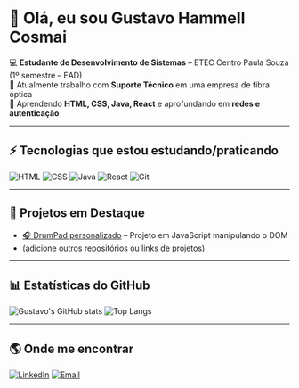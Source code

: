 # 👋 Olá, eu sou Gustavo Hammell Cosmai

💻 **Estudante de Desenvolvimento de Sistemas** – ETEC Centro Paula Souza (1º semestre – EAD)  
🎯 Atualmente trabalho com **Suporte Técnico** em uma empresa de fibra óptica  
🌱 Aprendendo **HTML, CSS, Java, React** e aprofundando em **redes e autenticação**  

---

## ⚡ Tecnologias que estou estudando/praticando
![HTML](https://img.shields.io/badge/HTML5-E34F26?style=for-the-badge&logo=html5&logoColor=white)
![CSS](https://img.shields.io/badge/CSS3-1572B6?style=for-the-badge&logo=css3&logoColor=white)
![Java](https://img.shields.io/badge/Java-007396?style=for-the-badge&logo=java&logoColor=white)
![React](https://img.shields.io/badge/React-20232A?style=for-the-badge&logo=react&logoColor=61DAFB)
![Git](https://img.shields.io/badge/Git-F05032?style=for-the-badge&logo=git&logoColor=white)

---

## 🚀 Projetos em Destaque
- [🎧 DrumPad personalizado](https://gucosmai.github.io/CosPad/) – Projeto em JavaScript manipulando o DOM  
- (adicione outros repositórios ou links de projetos)

---

## 📊 Estatísticas do GitHub
![Gustavo's GitHub stats](https://github-readme-stats.vercel.app/api?username=GuCosmai&show_icons=true&theme=tokyonight)
![Top Langs](https://github-readme-stats.vercel.app/api/top-langs/?username=GuCosmai&layout=compact&theme=tokyonight)

---

## 🌎 Onde me encontrar
[![LinkedIn](https://img.shields.io/badge/LinkedIn-blue?style=for-the-badge&logo=linkedin)]([https://www.linkedin.com/in/SEU-LINKEDIN](https://www.linkedin.com/in/gustavo-hammell-cosmai-079ab1286/))
[![Email](https://img.shields.io/badge/Email-D14836?style=for-the-badge&logo=gmail&logoColor=white)](mailto:Gustavo.cosmai@outlook.com)

